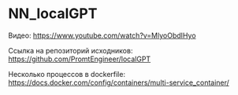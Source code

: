# NN_localGPT

Видео:
https://www.youtube.com/watch?v=MlyoObdIHyo

Ссылка на репозиторий исходников:
https://github.com/PromtEngineer/localGPT

Несколько процессов в dockerfile: https://docs.docker.com/config/containers/multi-service_container/
